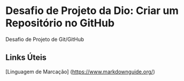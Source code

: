 # Desafio de Projeto da Dio: Criar um Repositório no GitHub 
Desafio de Projeto de Git/GitHub

## Links Úteis
[Linguagem de Marcação] (https://www.markdownguide.org/)



